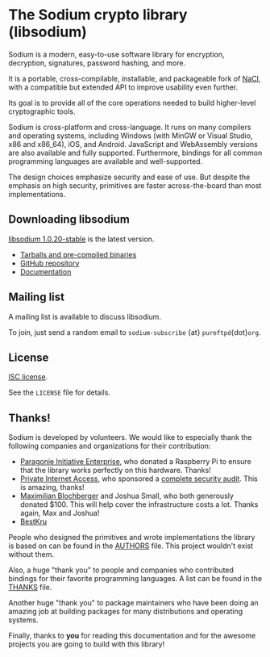 # The Sodium crypto library (libsodium)

Sodium is a modern, easy-to-use software library for encryption, decryption, signatures, password hashing, and more.

It is a portable, cross-compilable, installable, and packageable fork of [NaCl](http://nacl.cr.yp.to/), with a compatible but extended API to improve usability even further.

Its goal is to provide all of the core operations needed to build higher-level cryptographic tools.

Sodium is cross-platform and cross-language. It runs on many compilers and operating systems, including Windows (with MinGW or Visual Studio, x86 and x86_64), iOS, and Android. JavaScript and WebAssembly versions are also available and fully supported. Furthermore, bindings for all common programming languages are available and well-supported.

The design choices emphasize security and ease of use. But despite the emphasis on high security, primitives are faster across-the-board than most implementations.

## Downloading libsodium

[libsodium 1.0.20-stable](https://download.libsodium.org/libsodium/releases/) is the latest version.

- [Tarballs and pre-compiled binaries](https://download.libsodium.org/libsodium/releases/)
- [GitHub repository](https://github.com/jedisct1/libsodium)
- [Documentation](https://doc.libsodium.org)

## Mailing list

A mailing list is available to discuss libsodium.

To join, just send a random email to `sodium-subscribe` {at} `pureftpd`{dot}`org`.

## License

[ISC license](https://en.wikipedia.org/wiki/ISC_license).

See the `LICENSE` file for details.

## Thanks\!

Sodium is developed by volunteers. We would like to especially thank the following companies and organizations for their contribution:

- [Paragonie Initiative Enterprise](https://paragonie.com/), who donated a Raspberry Pi to ensure that the library works perfectly on this hardware. Thanks\!
- [Private Internet Access](https://www.privateinternetaccess.com), who sponsored a [complete security audit](https://www.privateinternetaccess.com/blog/libsodium-audit-results/). This is amazing, thanks\!
- [Maximilian Blochberger](https://github.com/blochberger) and Joshua Small, who both generously donated $100. This will help cover the infrastructure costs a lot. Thanks again, Max and Joshua\!
- [BestKru](https://bestkru.com)

People who designed the primitives and wrote implementations the library is based on can be found in the [AUTHORS](https://raw.githubusercontent.com/jedisct1/libsodium/master/AUTHORS) file. This project wouldn't exist without them.

Also, a huge "thank you" to people and companies who contributed bindings for their favorite programming languages. A list can be found in the [THANKS](https://raw.githubusercontent.com/jedisct1/libsodium/master/THANKS) file.

Another huge "thank you" to package maintainers who have been doing an amazing job at building packages for many distributions and operating systems.

Finally, thanks to **you** for reading this documentation and for the awesome projects you are going to build with this library\!

